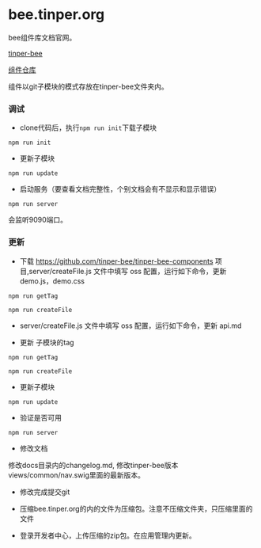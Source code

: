 # bee.tinper.org

bee组件库文档官网。

[tinper-bee](http://github.com/iuap-design/tinper-bee.org)

[组件仓库](http://github.com/tinper-bee)

组件以git子模块的模式存放在tinper-bee文件夹内。

### 调试

- clone代码后，执行`npm run init`下载子模块

```
npm run init
```

- 更新子模块

```
npm run update
```

- 启动服务（要查看文档完整性，个别文档会有不显示和显示错误）

```
npm run server
```

会监听9090端口。


### 更新

- 下载 https://github.com/tinper-bee/tinper-bee-components 项目,server/createFile.js 文件中填写 oss 配置，运行如下命令，更新demo.js，demo.css

```
npm run getTag 

npm run createFile 
```

- server/createFile.js 文件中填写 oss 配置，运行如下命令，更新 api.md

- 更新 子模块的tag

```
npm run getTag 

npm run createFile  

```

- 更新子模块

```
npm run update
```
- 验证是否可用

```
npm run server
```
- 修改文档

修改docs目录内的changelog.md, 修改tinper-bee版本views/common/nav.swig里面的最新版本。

- 修改完成提交git

- 压缩bee.tinper.org的内的文件为压缩包。注意不压缩文件夹，只压缩里面的文件

- 登录开发者中心，上传压缩的zip包。在应用管理内更新。